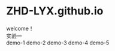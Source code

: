 # ZHD-LYX.github.io
welcome！<br>
实验一<br>
<a>demo-1   <a><a>demo-2   <a><a>demo-3   <a><a>demo-4   <a><a>demo-5<a>
